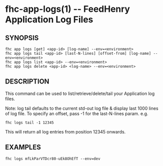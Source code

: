 fhc-app-logs(1) -- FeedHenry Application Log Files
==============================================

## SYNOPSIS

    fhc app logs [get] <app-id> [log-name] --env=<environment>
    fhc app logs tail <app-id> [last-N-lines] [offset-from] [log-name] --env=<environment>
	fhc app logs list <app-id> --env=<environment>
    fhc app logs delete <app-id> <log-name> --env=<environment>

## DESCRIPTION

This command can be used to list/retrieve/delete/tail your Application log files.

Note: log tail defaults to the current std-out log file & display last 1000 lines of log file. To specify an offset, pass -1 for the last-N-lines param. e.g.

    fhc logs tail -1 12345

This will return all log entries from position 12345 onwards.

## EXAMPLES

    fhc logs mfLkParVTDcr80-uEk8OhEfT --env=dev
